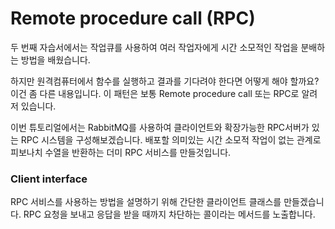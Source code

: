 # Remote procedure call (RPC)

두 번째 자습서에서는 작업큐를 사용하여 여러 작업자에게 시간 소모적인 작업을 분배하는 방법을 배웠습니다.

하지만 원격컴퓨터에서 함수를 실행하고 결과를 기다려야 한다면 어떻게 해야 할까요? 이건 좀 다른 내용입니다. 이 패턴은 보통 Remote procedure call 또는 RPC로 알려저 있습니다.

이번 튜토리얼에서는 RabbitMQ를 사용하여 클라이언트와 확장가능한 RPC서버가 있는 RPC 시스템을 구성해보겠습니다. 배포할 의미있는 시간 소모적 작업이 없는 관계로 피보나치 수열을 반환하는 더미 RPC 서비스를 만들것입니다.

### Client interface

RPC 서비스를 사용하는 방법을 설명하기 위해 간단한 클라이언트 클래스를 만들겠습니다. RPC 요청을 보내고 응답을 받을 때까지 차단하는 콜이라는 메서드를 노출합니다.